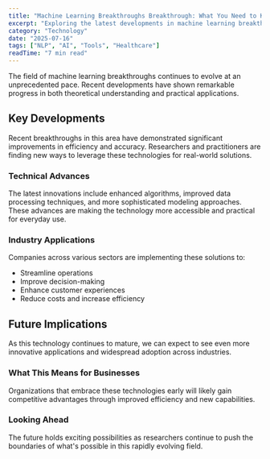 ```yaml
---
title: "Machine Learning Breakthroughs Breakthrough: What You Need to Know"
excerpt: "Exploring the latest developments in machine learning breakthroughs and their implications for the future of artificial intelligence and automation."
category: "Technology"
date: "2025-07-16"
tags: ["NLP", "AI", "Tools", "Healthcare"]
readTime: "7 min read"
---
```


The field of machine learning breakthroughs continues to evolve at an unprecedented pace. Recent developments have shown remarkable progress in both theoretical understanding and practical applications.

## Key Developments

Recent breakthroughs in this area have demonstrated significant improvements in efficiency and accuracy. Researchers and practitioners are finding new ways to leverage these technologies for real-world solutions.

### Technical Advances

The latest innovations include enhanced algorithms, improved data processing techniques, and more sophisticated modeling approaches. These advances are making the technology more accessible and practical for everyday use.

### Industry Applications

Companies across various sectors are implementing these solutions to:
- Streamline operations
- Improve decision-making
- Enhance customer experiences
- Reduce costs and increase efficiency

## Future Implications

As this technology continues to mature, we can expect to see even more innovative applications and widespread adoption across industries.

### What This Means for Businesses

Organizations that embrace these technologies early will likely gain competitive advantages through improved efficiency and new capabilities.

### Looking Ahead

The future holds exciting possibilities as researchers continue to push the boundaries of what's possible in this rapidly evolving field.